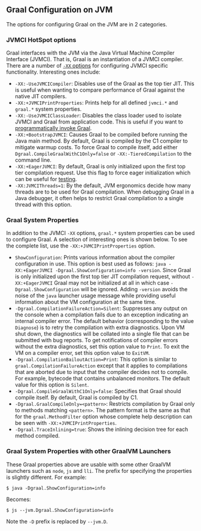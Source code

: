 ## Graal Configuration on JVM

The options for configuring Graal on the JVM are in 2 categories.

### JVMCI HotSpot options

Graal interfaces with the JVM via the Java Virtual Machine Compiler Interface
(JVMCI). That is, Graal is an instantiation of a JVMCI compiler.
There are a number of [`-XX` options](https://docs.oracle.com/javase/8/docs/technotes/tools/unix/java.html)
for configuring JVMCI specific functionality. Interesting ones include:

* `-XX:-UseJVMCICompiler`: Disables use of the Graal as the top tier JIT. This is
useful when wanting to compare performance of Graal against the native JIT compilers.
* `-XX:+JVMCIPrintProperties`: Prints help for all defined `jvmci.*` and `graal.*` system properties.
* `-XX:-UseJVMCIClassLoader`: Disables the class loader used to isolate JVMCI and Graal
from application code. This is useful if you want to
[programmatically invoke Graal](https://github.com/oracle/graal/blob/eda70d0f1cfdfb0baa9abca534e2c36184bc1546/compiler/src/org.graalvm.compiler.core.test/src/org/graalvm/compiler/core/test/tutorial/InvokeGraal.java#L56-L58).
* `-XX:+BootstrapJVMCI`: Causes Graal to be compiled before running the Java main method.
By default, Graal is compiled by the C1 compiler to mitigate warmup costs. To force Graal
to compile itself, add either `Dgraal.CompileGraalWithC1Only=false` or `-XX:-TieredCompilation`
to the command line.
* `-XX:+EagerJVMCI`: By default, Graal is only initialized upon the first top tier compilation
request. Use this flag to force eager initialization which can be useful for [testing](https://bugs.openjdk.java.net/browse/JDK-8195632).
* `-XX:JVMCIThreads=1`: By the default, JVM ergonomics decide how many threads are to
be used for Graal compilation. When debugging Graal in a Java debugger, it often helps to
restrict Graal compilation to a single thread with this option.

### Graal System Properties

In addition to the JVMCI `-XX` options, `graal.*` system properties
can be used to configure Graal. A selection of interesting ones is shown below.
To see the complete list, use the `-XX:+JVMCIPrintProperties` option.

* `ShowConfiguration`: Prints various information about the compiler configuration in use.
This option is best used as follows: `java -XX:+EagerJVMCI -Dgraal.ShowConfiguration=info -version`.
Since Graal is only initialized upon the first top tier JIT compilation
request, without `-XX:+EagerJVMCI` Graal may not be initialized at all
in which case `-Dgraal.ShowConfiguration` will be ignored. Adding `-version`
avoids the noise of the `java` launcher usage message while providing useful
information about the VM configuration at the same time.
* `-Dgraal.CompilationFailureAction=Silent`: Suppresses any output on the console when
a compilation fails due to an exception indicating an internal compiler error.
The default behavior (corresponding to the value `Diagnose`) is to retry the compilation
with extra diagnostics. Upon VM shut down, the diagnostics will be collated into
a single file that can be submitted with bug reports. To get notifications of
compiler errors without the extra diagnostics, set this option value to `Print`.
To exit the VM on a compiler error, set this option value to `ExitVM`.
* `-Dgraal.CompilationBailoutAction=Print`: This option is similar to
`graal.CompilationFailureAction` except that it applies to compilations that
are aborted due to input that the compiler decides not to compile. For example,
bytecode that contains unbalanced monitors. The default value for this option
is `Silent`.
* `-Dgraal.CompileGraalWithC1Only=false`: Specifies that Graal should compile itself.
By default, Graal is compiled by C1.
* `-Dgraal.GraalCompileOnly=<pattern>`: Restricts compilation by Graal only to methods
matching `<pattern>`. The pattern format is the same as that for the `graal.MethodFilter`
option whose complete help description can be seen with `-XX:+JVMCIPrintProperties`.
* `-Dgraal.TraceInlining=true`: Shows the inlining decision tree for each method compiled.

### Graal System Properties with other GraalVM Launchers

These Graal properties above are usable with some other GraalVM launchers such as
`node`, `js` and `lli`. The prefix for specifying the properties is slightly different.
For example:

```
$ java -Dgraal.ShowConfiguration=info
```

Becomes:

```
$ js --jvm.Dgraal.ShowConfiguration=info
```

Note the `-D` prefix is replaced by `--jvm.D`.
